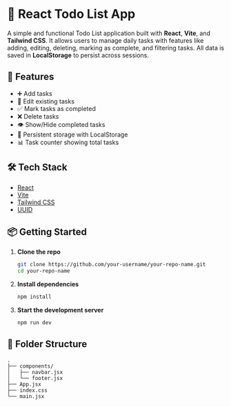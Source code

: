 # 📝 React Todo List App

A simple and functional Todo List application built with **React**, **Vite**, and **Tailwind CSS**. It allows users to manage daily tasks with features like adding, editing, deleting, marking as complete, and filtering tasks. All data is saved in **LocalStorage** to persist across sessions.

## 🚀 Features

- ➕ Add tasks  
- 📝 Edit existing tasks  
- ✅ Mark tasks as completed  
- ❌ Delete tasks  
- 👁️ Show/Hide completed tasks  
- 💾 Persistent storage with LocalStorage  
- 📊 Task counter showing total tasks  

## 🛠️ Tech Stack

- [React](https://reactjs.org/)
- [Vite](https://vitejs.dev/)
- [Tailwind CSS](https://tailwindcss.com/)
- [UUID](https://www.npmjs.com/package/uuid)

## 📦 Getting Started

1. **Clone the repo**
   ```bash
   git clone https://github.com/your-username/your-repo-name.git
   cd your-repo-name
   ```

2. **Install dependencies**
   ```bash
   npm install
   ```

3. **Start the development server**
   ```bash
   npm run dev
   ```

## 📂 Folder Structure

```
.
├── components/
│   ├── navbar.jsx
│   └── footer.jsx
├── App.jsx
├── index.css
└── main.jsx
```


